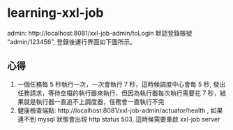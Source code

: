 # learning-xxl-job

admin: http://localhost:8081/xxl-job-admin/toLogin
默認登錄賬號 “admin/123456”, 登錄後運行界面如下圖所示。


## 心得
1. 一個任務每 5 秒執行一次，一次會執行 7 秒，這時候調度中心會每 5 秒, 發出任務請求，等待空檔的執行器來執行，但因為執行器每次執行需要花 7 秒，結果就是執行器一直追不上調度器，任務會一直執行不完
1. 健康檢查端點: http://localhost:8081/xxl-job-admin/actuator/health , 如果連不到 mysql 狀態會出現 http status 503, 這時候需要重啟 xxl-job server 